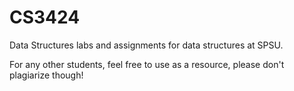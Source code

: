 CS3424
======

Data Structures labs and assignments for data structures at SPSU.

For any other students, feel free to use as a resource, please don't plagiarize though!

